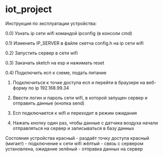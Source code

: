 # iot_project

Инструкция по эксплуатации устройства:

0.0) Узнать ip сети wifi командой ipconfig (в консоли cmd)

0.1) Изменить IP_SERVER в файле скетча config.h на ip сети wifi

0.2) Запустить сервер в сети wifi

0.3) Закачать sketch на esp и нажимать reset

0.4) Подключить есп к схеме, подать питание

1) Подключиться к точке доступа есп и перейти в браузере на веб-форму по ip 192.168.99.34

2) Ввести логин и пароль сети wifi, в которой запущен сервер и отправить данные (кнопка send)

3) Есп подключается к wifi и переходит в режим ожидания

4) Нажать кнопку один раз, чтобы данные с датчика воздуха начали отправляться на сервер и записываться в базу данных

Состояния устройства
красный - раздаёт точку доступа
красный (мигает) - подключение к сети wifi
жёлтый - связь с сервером установлена, ожидание
зелёный - отправка данных на сервер
